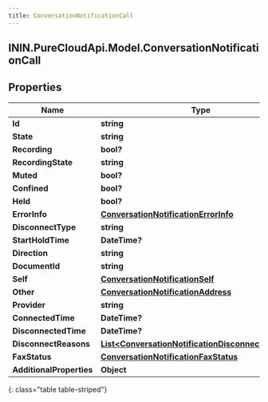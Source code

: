 ```yaml
---
title: ConversationNotificationCall
---
```

## ININ.PureCloudApi.Model.ConversationNotificationCall

## Properties

|Name | Type | Description | Notes|
|------------ | ------------- | ------------- | -------------|
| **Id** | **string** |  | [optional] |
| **State** | **string** |  | [optional] |
| **Recording** | **bool?** |  | [optional] |
| **RecordingState** | **string** |  | [optional] |
| **Muted** | **bool?** |  | [optional] |
| **Confined** | **bool?** |  | [optional] |
| **Held** | **bool?** |  | [optional] |
| **ErrorInfo** | [**ConversationNotificationErrorInfo**](ConversationNotificationErrorInfo.html) |  | [optional] |
| **DisconnectType** | **string** |  | [optional] |
| **StartHoldTime** | **DateTime?** |  | [optional] |
| **Direction** | **string** |  | [optional] |
| **DocumentId** | **string** |  | [optional] |
| **Self** | [**ConversationNotificationSelf**](ConversationNotificationSelf.html) |  | [optional] |
| **Other** | [**ConversationNotificationAddress**](ConversationNotificationAddress.html) |  | [optional] |
| **Provider** | **string** |  | [optional] |
| **ConnectedTime** | **DateTime?** |  | [optional] |
| **DisconnectedTime** | **DateTime?** |  | [optional] |
| **DisconnectReasons** | [**List&lt;ConversationNotificationDisconnectReasons&gt;**](ConversationNotificationDisconnectReasons.html) |  | [optional] |
| **FaxStatus** | [**ConversationNotificationFaxStatus**](ConversationNotificationFaxStatus.html) |  | [optional] |
| **AdditionalProperties** | **Object** |  | [optional] |
{: class="table table-striped"}


